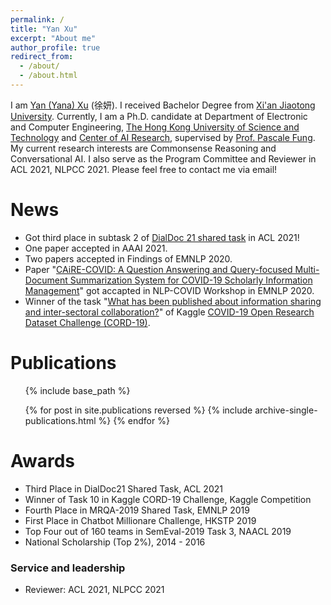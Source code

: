 ```yaml
---
permalink: /
title: "Yan Xu"
excerpt: "About me"
author_profile: true
redirect_from: 
  - /about/
  - /about.html
---
```


I am [Yan (Yana) Xu](https://yana-xuyan.github.io) (徐妍). I received Bachelor Degree from [Xi'an Jiaotong University](http://en.xjtu.edu.cn/). Currently, I am a Ph.D. candidate at Department of Electronic and Computer Engineering, [The Hong Kong University of Science and Technology](http://www.ust.hk) and [Center of AI Research](https://caire.ust.hk/), supervised by [Prof. Pascale Fung](https://pascale.home.ece.ust.hk/index.html). My current research interests are Commonsense Reasoning and Conversational AI. I also serve as the Program Committee and Reviewer in ACL 2021, NLPCC 2021. Please feel free to contact me via email!

News
======
- Got third place in subtask 2 of [DialDoc 21 shared task](https://doc2dial.github.io/workshop2021/shared.html) in ACL 2021!
- One paper accepted in AAAI 2021.
- Two papers accepted in Findings of EMNLP 2020.
- Paper "[CAiRE-COVID: A Question Answering and Query-focused Multi-Document Summarization System for COVID-19 Scholarly Information Management](https://openreview.net/forum?id=k8f2nsLqyTZ)" got accapted in NLP-COVID Workshop in EMNLP 2020.
- Winner of the task "[What has been published about information sharing and inter-sectoral collaboration?](https://www.kaggle.com/sudansudan/caire-cord-task10)" of Kaggle [COVID-19 Open Research Dataset Challenge (CORD-19)](https://www.kaggle.com/allen-institute-for-ai/CORD-19-research-challenge).

Publications
======
  <ul>{% include base_path %}</ul>
  <ul>{% for post in site.publications reversed %}
    {% include archive-single-publications.html %}
  {% endfor %}</ul>

Awards
======
* Third Place in DialDoc21 Shared Task, ACL 2021
* Winner of Task 10 in Kaggle CORD-19 Challenge, Kaggle Competition
* Fourth Place in MRQA-2019 Shared Task, EMNLP 2019
* First Place in Chatbot Millionare Challenge, HKSTP 2019
* Top Four out of 160 teams in SemEval-2019 Task 3, NAACL 2019
* National Scholarship (Top 2%), 2014 - 2016

  
### Service and leadership
* Reviewer: ACL 2021, NLPCC 2021